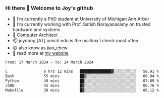 ### Hi there 👋 Welcome to Joy's github

- 🔭 I’m currently a PhD student at University of Michigan Ann Arbor
- 🌱 I’m currently working with Prof. Satish Narayanasamy on trusted hardware and systems
- 👯 Computer Architect
- 📫 joydong [AT] umich.edu is the mailbox I check most often
- 😄 also know as jiao_chew
- 💬 read more at [my website](https://joydddd.github.io/)
<!--START_SECTION:waka-->

```txt
From: 17 March 2024 - To: 24 March 2024

C                6 hrs 12 mins   ██████████████▓░░░░░░░░░░   58.91 %
Bash             55 mins         ██▒░░░░░░░░░░░░░░░░░░░░░░   08.84 %
Python           49 mins         ██░░░░░░░░░░░░░░░░░░░░░░░   07.89 %
JSON             42 mins         █▓░░░░░░░░░░░░░░░░░░░░░░░   06.76 %
Makefile         38 mins         █▓░░░░░░░░░░░░░░░░░░░░░░░   06.12 %
```

<!--END_SECTION:waka-->
